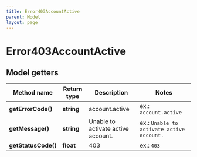 ```yaml
---
title: Error403AccountActive
parent: Model
layout: page
---
```


# Error403AccountActive

## Model getters

Method name | Return type | Description | Notes
------------ | ------------- | ------------- | -------------
**getErrorCode()** | **string** | account.active | ex.: `account.active`
**getMessage()** | **string** | Unable to activate active account. | ex.: `Unable to activate active account.`
**getStatusCode()** | **float** | 403 | ex.: `403`

